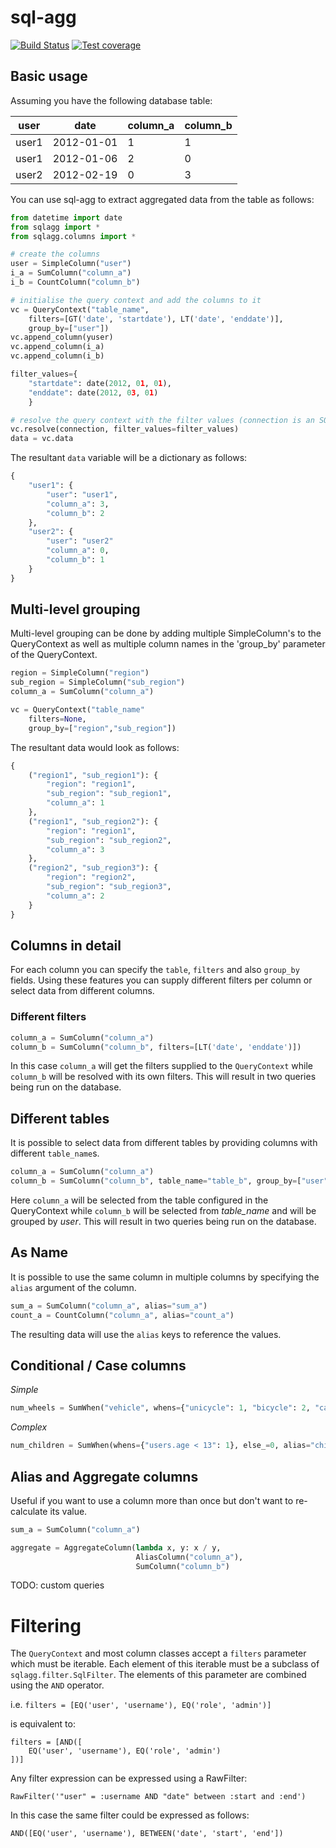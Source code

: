 # sql-agg
[![Build Status](https://travis-ci.org/dimagi/sql-agg.png)](https://travis-ci.org/dimagi/sql-agg)
[![Test coverage](https://coveralls.io/repos/dimagi/sql-agg/badge.png?branch=master)](https://coveralls.io/r/dimagi/sql-agg)

## Basic usage
Assuming you have the following database table:

| user  |    date    | column_a    | column_b    |
|-------|------------|-------------|-------------|
| user1 | 2012-01-01 |      1      |      1      |
| user1 | 2012-01-06 |      2      |      0      |
| user2 | 2012-02-19 |      0      |      3      |

You can use sql-agg to extract aggregated data from the table as follows:

```python
from datetime import date
from sqlagg import *
from sqlagg.columns import *

# create the columns
user = SimpleColumn("user")
i_a = SumColumn("column_a")
i_b = CountColumn("column_b")

# initialise the query context and add the columns to it
vc = QueryContext("table_name",
    filters=[GT('date', 'startdate'), LT('date', 'enddate')],
    group_by=["user"])
vc.append_column(yuser)
vc.append_column(i_a)
vc.append_column(i_b)

filter_values={
    "startdate": date(2012, 01, 01),
    "enddate": date(2012, 03, 01)
    }

# resolve the query context with the filter values (connection is an SQLAlchemy connection)
vc.resolve(connection, filter_values=filter_values)
data = vc.data
```

The resultant `data` variable will be a dictionary as follows:
```python
{
    "user1": {
        "user": "user1",
        "column_a": 3,
        "column_b": 2
    },
    "user2": {
        "user": "user2"
        "column_a": 0,
        "column_b": 1
    }
}
```

## Multi-level grouping
Multi-level grouping can be done by adding multiple SimpleColumn's to the QueryContext as well as multiple column names in
the 'group_by' parameter of the QueryContext.

```python
region = SimpleColumn("region")
sub_region = SimpleColumn("sub_region")
column_a = SumColumn("column_a")

vc = QueryContext("table_name"
    filters=None,
    group_by=["region","sub_region"])
```

The resultant data would look as follows:
```python
{
    ("region1", "sub_region1"): {
        "region": "region1",
        "sub_region": "sub_region1",
        "column_a": 1
    },
    ("region1", "sub_region2"): {
        "region": "region1",
        "sub_region": "sub_region2",
        "column_a": 3
    },
    ("region2", "sub_region3"): {
        "region": "region2",
        "sub_region": "sub_region3",
        "column_a": 2
    }
}
```

## Columns in detail
For each column you can specify the `table`, `filters` and also `group_by` fields. Using these features you can supply
different filters per column or select data from different columns.

### Different filters
```python
column_a = SumColumn("column_a")
column_b = SumColumn("column_b", filters=[LT('date', 'enddate')])
```

In this case `column_a` will get the filters supplied to the `QueryContext` while `column_b` will be resolved with its own
filters. This will result in two queries being run on the database.

## Different tables
It is possible to select data from different tables by providing columns with different `table_name`s.

```python
column_a = SumColumn("column_a")
column_b = SumColumn("column_b", table_name="table_b", group_by=["user"]
```

Here `column_a` will be selected from the table configured in the QueryContext while `column_b` will be selected from
*table_name* and will be grouped by *user*. This will result in two queries being run on the database.

## As Name
It is possible to use the same column in multiple columns by specifying the `alias` argument of the column.

```python
sum_a = SumColumn("column_a", alias="sum_a")
count_a = CountColumn("column_a", alias="count_a")
```

The resulting data will use the `alias` keys to reference the values.

## Conditional / Case columns
*Simple*
```python
num_wheels = SumWhen("vehicle", whens={"unicycle": 1, "bicycle": 2, "car": 4}, else_=0, alias="num_wheels")
```

*Complex*
```python
num_children = SumWhen(whens={"users.age < 13": 1}, else_=0, alias="children")
```

## Alias and Aggregate columns
Useful if you want to use a column more than once but don't want to re-calculate its value.
```python
sum_a = SumColumn("column_a")

aggregate = AggregateColumn(lambda x, y: x / y,
                            AliasColumn("column_a"),
                            SumColumn("column_b")
```
TODO: custom queries

# Filtering
The `QueryContext` and most column classes accept a `filters` parameter which must be iterable.
Each element of this iterable must be a subclass of `sqlagg.filter.SqlFilter`. The elements of this
parameter are combined using the `AND` operator.

i.e.
`filters = [EQ('user', 'username'), EQ('role', 'admin')]`

is equivalent to:

```
filters = [AND([
    EQ('user', 'username'), EQ('role', 'admin')
])]
```


Any filter expression can be expressed using a RawFilter:

`RawFilter('"user" = :username AND "date" between :start and :end')`

In this case the same filter could be expressed as follows:

`AND([EQ('user', 'username'), BETWEEN('date', 'start', 'end'])`
